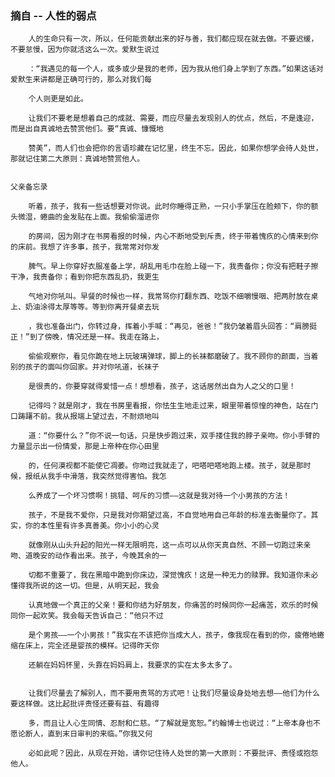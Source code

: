 ### 摘自 -- 人性的弱点

		人的生命只有一次，所以，任何能贡献出来的好与善，我们都应现在就去做。不要迟缓，不要怠慢，因为你就活这么一次。爱默生说过
		
		：“我遇见的每一个人，或多或少是我的老师，因为我从他们身上学到了东西。”如果这话对爱默生来讲都是正确可行的，那么对我们每
		
		个人则更是如此。

		让我们不要老是想着自己的成就、需要，而应尽量去发现别人的优点，然后，不是逢迎，而是出自真诚地去赞赏他们。要“真诚、慷慨地
		
		赞美”，而人们也会把你的言语珍藏在记忆里，终生不忘。因此，如果你想学会待人处世，那就记住第二大原则：真诚地赞赏他人。
	
	
	父亲备忘录

		听着，孩子，我有一些话想要对你说。此时你睡得正熟，一只小手掌压在脸颊下，你的额头微湿，蜷曲的金发贴在上面。我偷偷溜进你
		
		的房间，因为刚才在书房看报的时候，内心不断地受到斥责，终于带着愧疚的心情来到你的床前。我想了许多事，孩子，我常常对你发
		
		脾气。早上你穿好衣服准备上学，胡乱用毛巾在脸上碰一下，我责备你；你没有把鞋子擦干净，我责备你；看到你把东西乱扔，我更生
		
		气地对你吼叫。早餐的时候也一样，我常骂你打翻东西、吃饭不细嚼慢咽、把两肘放在桌上、奶油涂得太厚等等。等到你离开餐桌去玩
		
		，我也准备出门，你转过身，挥着小手喊：“再见，爸爸！”我仍皱着眉头回答：“肩膀挺正！”到了傍晚，情况还是一样。我走在路上，
		
		偷偷观察你，看见你跪在地上玩玻璃弹球，脚上的长袜都磨破了。我不顾你的颜面，当着别的孩子的面叫你回家。并对你吼道，长袜子
		
		是很贵的，你要穿就得爱惜一点！想想看，孩子，这话居然出自为人之父的口里！

		记得吗？就是刚才，我在书房里看报，你怯生生地走过来，眼里带着惊惶的神色，站在门口踌躇不前。我从报端上望过去，不耐烦地叫
		
		道：“你要什么？”你不说一句话，只是快步跑过来，双手搂住我的脖子亲吻。你小手臂的力量显示出一份情爱，那是上帝种在你心田里
		
		的，任何漠视都不能使它凋萎。你吻过我就走了，吧嗒吧嗒地跑上楼。孩子，就是那时候，报纸从我手中滑落，我突然觉得害怕。我怎
		
		么养成了一个坏习惯啊！挑错、呵斥的习惯——这就是我对待一个小男孩的方法！
		
		孩子，不是我不爱你，只是我对你期望过高，不自觉地用自己年龄的标准去衡量你了。其实，你的本性里有许多真善美。你小小的心灵
		
		就像刚从山头升起的阳光一样无限明亮，这一点可以从你天真自然、不顾一切跑过来亲吻、道晚安的动作看出来。孩子，今晚其余的一
		
		切都不重要了，我在黑暗中跪到你床边，深觉愧疚！这是一种无力的赎罪。我知道你未必懂得我所说的这一切。但是，从明天起，我会
		
		认真地做一个真正的父亲！要和你结为好朋友，你痛苦的时候同你一起痛苦，欢乐的时候同你一起欢笑。我会每天告诉自己：“他只不过
		
		是个男孩——一个小男孩！”我实在不该把你当成大人，孩子，像我现在看到的你，疲倦地蜷缩在床上，完全还是婴孩的模样。记得昨天你
		
		还躺在妈妈怀里，头靠在妈妈肩上，我要求的实在太多太多了。
		

		让我们尽量去了解别人，而不要用责骂的方式吧！让我们尽量设身处地去想——他们为什么要这样做。这比起批评责怪还要有益、有趣得
		
		多，而且让人心生同情、忍耐和仁慈。“了解就是宽恕。”约翰博士也说过：“上帝本身也不愿论断人，直到末日审判的来临。”你我又何
		
		必如此呢？因此，从现在开始，请你记住待人处世的第一大原则：不要批评、责怪或抱怨他人。
